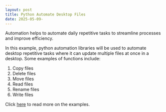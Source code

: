 ```yaml
---
layout: post
title: Python Automate Desktop Files
date: 2025-05-09-
---
```

Automation helps to automate daily repetitive tasks to streamline processes and improve efficiency. 

In this example, python automation libraries will be used to automate desktop repetitive tasks where it can update multiple files at once in a desktop. Some examples of functions include:

1. Copy files
2. Delete files
3. Move files
4. Read files
5. Rename files
6. Write files

Click [here](https://github.com/shiyunx/python-automation-projects/tree/main/desktop%20files) to read more on the examples.

